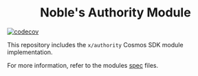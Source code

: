 <h1 style="text-align: center">Noble's Authority Module</h1>

[![codecov](https://img.shields.io/codecov/c/gh/noble-assets/authority?token=QNKNK03VIR&labelColor=black)](https://codecov.io/gh/noble-assets/authority)

This repository includes the `x/authority` Cosmos SDK module implementation.

For more information, refer to the modules [spec](../spec) files.
